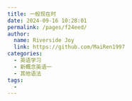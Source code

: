 ```yaml
---
title: 一般现在时
date: 2024-09-16 10:28:01
permalink: /pages/f24eed/
author:
  name: Riverside Joy
  link: https://github.com/MaiRen1997
categories:
  - 英语学习
  - 新概念英语一
  - 其他语法
tags:
  - 
---
```

